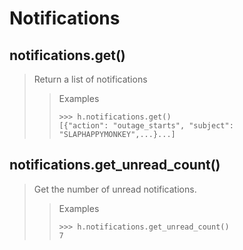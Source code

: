 # Notifications

## notifications.get()

> Return a list of notifications
>
>> Examples
>> ```python3
>> >>> h.notifications.get()
>> [{"action": "outage_starts", "subject": "SLAPHAPPYMONKEY",...}...]
>> ```

## notifications.get_unread_count()

> Get the number of unread notifications.
>
>> Examples
>> ```python3
>> >>> h.notifications.get_unread_count()
>> 7
>> ```
